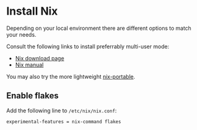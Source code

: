 # Install Nix

Depending on your local environment there are different options to match your needs.

Consult the following links to install preferrably multi-user mode:

- [Nix download page](https://nixos.org/download.html#nix-install-linux)
- [Nix manual](https://nixos.org/manual/nix/stable/installation/installation.html)

You may also try the more lightweight [nix-portable](https://github.com/DavHau/nix-portable).

## Enable flakes

Add the following line to `/etc/nix/nix.conf`:

	experimental-features = nix-command flakes
